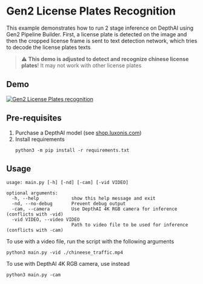 # Gen2 License Plates Recognition

This example demonstrates how to run 2 stage inference on DepthAI using Gen2 Pipeline Builder.
First, a license plate is detected on the image and then the cropped license frame is sent to text detection network, 
which tries to decode the license plates texts


> :warning: **This demo is adjusted to detect and recognize chinese license plates**! It may not work with other license plates

## Demo

[![Gen2 License Plates recognition](https://user-images.githubusercontent.com/5244214/111202991-c62f3980-85c4-11eb-8bce-a3c517abeca1.gif)](https://www.youtube.com/watch?v=tB_-mVVNIro "License Plates recognition on DepthAI")

## Pre-requisites

1. Purchase a DepthAI model (see [shop.luxonis.com](https://shop.luxonis.com/))
2. Install requirements
   ```
   python3 -m pip install -r requirements.txt
   ```

## Usage

```
usage: main.py [-h] [-nd] [-cam] [-vid VIDEO]

optional arguments:
  -h, --help            show this help message and exit
  -nd, --no-debug       Prevent debug output
  -cam, --camera        Use DepthAI 4K RGB camera for inference (conflicts with -vid)
  -vid VIDEO, --video VIDEO
                        Path to video file to be used for inference (conflicts with -cam)
```

To use with a video file, run the script with the following arguments

```
python3 main.py -vid ./chineese_traffic.mp4
```

To use with DepthAI 4K RGB camera, use instead

```
python3 main.py -cam
``` 
